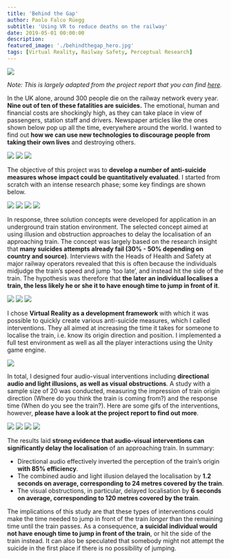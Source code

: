 ```yaml
---
title: 'Behind the Gap'
author: Paolo Falco Rüegg
subtitle: 'Using VR to reduce deaths on the railway'
date: 2019-05-01 00:00:00
description: 
featured_image: './behindthegap_hero.jpg'
tags: [Virtual Reality, Railway Safety, Perceptual Research]
---
```


![](./behindthegap_hero.jpg)

*Note: This is largely adapted from the project report that you can find [here](https://www.github.com/pa17/spr).*

In the UK alone, around 300 people die on the railway network every year. **Nine out of ten of these fatalities are suicides.** The emotional, human and financial costs are shockingly high, as they can take place in view of passengers, station staff and drivers. Newspaper articles like the ones shown below pop up all the time, everywhere around the world. I wanted to find out **how we can use new technologies to discourage people from taking their own lives** and destroying others. 

<div class="gallery" data-columns="1">
	<img src="./behindthegap_0.png" />
	<img src="./behindthegap_1.png" />
	<img src="./behindthegap_2.png" />
</div>

The objective of this project was to **develop a number of anti-suicide measures whose impact could be quantitatively evaluated**. I started from scratch with an intense research phase; some key findings are shown below. 

<div class="gallery" data-columns="2">
	<img src="./behindthegap_3.png" />
	<img src="./behindthegap_4.png" />
	<img src="./behindthegap_5.png" />
	<img src="./behindthegap_6.png" />
</div>

In response, three solution concepts were developed for application in an underground train station environment. The selected concept aimed at using illusion and obstruction approaches to delay the localisation of an approaching train. The concept was largely based on the research insight that **many suicides attempts already fail (30% - 50% depending on country and source)**. Interviews with the Heads of Health and Safety at major railway operators revealed that this is often because the individuals midjudge the train’s speed and jump ‘too late’, and instead hit the side of the train. The hypothesis was therefore that **the later an individual localises a train, the less likely he or she it to have enough time to jump in front of it**.

<div class="gallery" data-columns="3">
	<img src="./behindthegap_7.png" />
	<img src="./behindthegap_8.png" />
	<img src="./behindthegap_9.png" />
</div>

I chose **Virtual Reality as a development framework** with which it was possible to quickly create various anti-suicide measures, which I called interventions. They all aimed at increasing the time it takes for someone to localise the train, i.e. know its origin direction and position. I implemented a full test environment as well as all the player interactions using the Unity game engine.

![](./behindthegap_hero.jpg)

In total, I designed four audio-visual interventions including **directional audio and light illusions, as well as visual obstructions**. A study with a sample size of 20 was conducted, measuring the impression of train origin direction (Where do you think the train is coming from?) and the response time (When do you see the train?). Here are some gifs of the interventions, however, **please have a look at the project report to find out more**.

<div class="gallery" data-columns="2">
	<img src="./behindthegap_10.gif" />
	<img src="./behindthegap_11.gif" />
	<img src="./behindthegap_12.gif" />
	<img src="./behindthegap_13.gif" />
</div>

The results laid **strong evidence that audio-visual interventions can significantly delay the localisation** of an approaching train. In summary:

* Directional audio effectively inverted the perception of the train’s origin **with 85% efficiency**.
* The combined audio and light illusion delayed the localisation by **1.2 seconds on average, corresponding to 24 metres covered by the train**.
* The visual obstructions, in particular, delayed localisation by **6 seconds on average, corresponding to 120 metres covered by the train**.

The implications of this study are that these types of interventions could make the time needed to jump in front of the train *longer* than the remaining time until the train passes. As a consequence, **a suicidal individual would not have enough time to jump in front of the train**, or hit the side of the train instead. It can also be speculated that somebody might not attempt the suicide in the first place if there is no possibility of jumping.